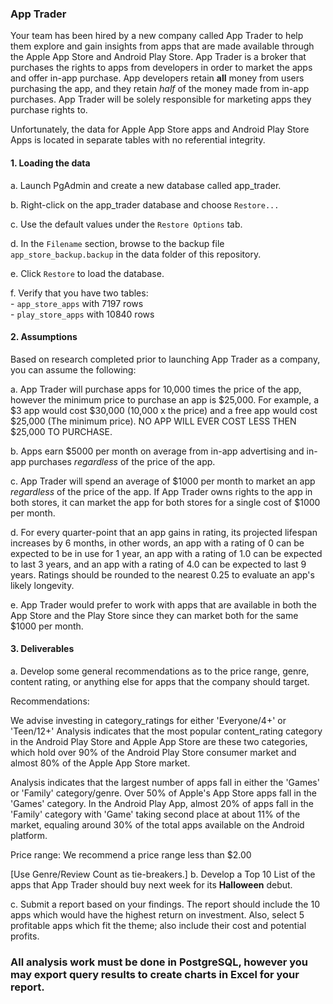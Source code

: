 ### App Trader

Your team has been hired by a new company called App Trader to help them explore and gain insights from apps that are made available through the Apple App Store and Android Play Store. App Trader is a broker that purchases the rights to apps from developers in order to market the apps and offer in-app purchase. App developers retain **all** money from users purchasing the app, and they retain _half_ of the money made from in-app purchases. App Trader will be solely responsible for marketing apps they purchase rights to.  

Unfortunately, the data for Apple App Store apps and Android Play Store Apps is located in separate tables with no referential integrity.

#### 1. Loading the data
a. Launch PgAdmin and create a new database called app_trader.  

b. Right-click on the app_trader database and choose `Restore...`  

c. Use the default values under the `Restore Options` tab.

d. In the `Filename` section, browse to the backup file `app_store_backup.backup` in the data folder of this repository.  

e. Click `Restore` to load the database.  

f. Verify that you have two tables:  
    - `app_store_apps` with 7197 rows  
    - `play_store_apps` with 10840 rows


#### 2. Assumptions
Based on research completed prior to launching App Trader as a company, you can assume the following:  

a. App Trader will purchase apps for 10,000 times the price of the app, however the minimum price to purchase an app is $25,000.  For example, a $3 app would cost $30,000 (10,000 x the price) and a free app would cost $25,000 (The minimum price).  NO APP WILL EVER COST LESS THEN $25,000 TO PURCHASE.  

b. Apps earn $5000 per month on average from in-app advertising and in-app purchases _regardless_ of the price of the app.  

c. App Trader will spend an average of $1000 per month to market an app _regardless_ of the price of the app. If App Trader owns rights to the app in both stores, it can market the app for both stores for a single cost of $1000 per month.  

d. For every quarter-point that an app gains in rating, its projected lifespan increases by 6 months, in other words, an app with a rating of 0 can be expected to be in use for 1 year, an app with a rating of 1.0 can be expected to last 3 years, and an app with a rating of 4.0 can be expected to last 9 years. Ratings should be rounded to the nearest 0.25 to evaluate an app's likely longevity.  

e. App Trader would prefer to work with apps that are available in both the App Store and the Play Store since they can market both for the same $1000 per month.



#### 3. Deliverables
a. Develop some general recommendations as to the price range, genre, content rating, or anything else for apps that the company should target.  

Recommendations:

We advise investing in category_ratings for either 'Everyone/4+' or 'Teen/12+' Analysis indicates that the most popular content_rating category in the Android Play Store and Apple App Store are these two categories, which hold over 90% of the Android Play Store consumer market and almost 80% of the Apple App Store market.


Analysis indicates that the largest number of apps fall in either the 'Games' or 'Family' category/genre. Over 50% of Apple's App Store apps fall in the 'Games' category. In the Android Play App, almost 20% of apps fall in the 'Family' category with 'Game' taking second place at about 11% of the market, equaling around 30% of the total apps available on the Android platform.


Price range: We recommend a price range less than $2.00


[Use Genre/Review Count as tie-breakers.]
b. Develop a Top 10 List of the apps that App Trader should buy next week for its **Halloween** debut.  

c. Submit a report based on your findings.  The report should include the 10 apps which would have the highest return on investment.  Also, select 5 profitable apps
which fit the theme; also include their cost and potential profits.



### All analysis work must be done in PostgreSQL, however you may export query results to create charts in Excel for your report.
